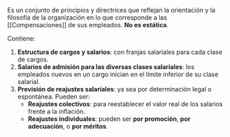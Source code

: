 Es un conjunto de principios y directrices que reflejan la orientación y la filosofía de la organización en lo que corresponde a las [[Compensaciones]] de sus empleados. **No es estática**.

Contiene:

1. **Estructura de cargos y salarios**: con franjas salariales para cada clase de cargos.
2. **Salarios de admisión para las diversas clases salariales**: los empleados nuevos en un cargo inician en el límite inferior de su clase salarial.
3. **Previsión de reajustes salariales**: ya sea por determinación legal o espontánea. Pueden ser:
	- **Reajustes colectivos**: para reestablecer el valor real de los salarios frente a la inflación.
	- **Reajustes individuales**: pueden ser **por promoción**, **por adecuación**, o **por méritos**.